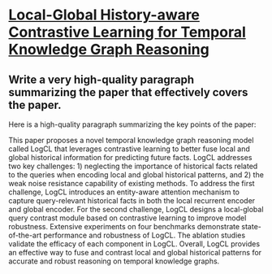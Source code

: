 # [Local-Global History-aware Contrastive Learning for Temporal Knowledge   Graph Reasoning](https://arxiv.org/abs/2312.01601)

## Write a very high-quality paragraph summarizing the paper that effectively covers the paper.

 Here is a high-quality paragraph summarizing the key points of the paper:

This paper proposes a novel temporal knowledge graph reasoning model called LogCL that leverages contrastive learning to better fuse local and global historical information for predicting future facts. LogCL addresses two key challenges: 1) neglecting the importance of historical facts related to the queries when encoding local and global historical patterns, and 2) the weak noise resistance capability of existing methods. To address the first challenge, LogCL introduces an entity-aware attention mechanism to capture query-relevant historical facts in both the local recurrent encoder and global encoder. For the second challenge, LogCL designs a local-global query contrast module based on contrastive learning to improve model robustness. Extensive experiments on four benchmarks demonstrate state-of-the-art performance and robustness of LogCL. The ablation studies validate the efficacy of each component in LogCL. Overall, LogCL provides an effective way to fuse and contrast local and global historical patterns for accurate and robust reasoning on temporal knowledge graphs.
